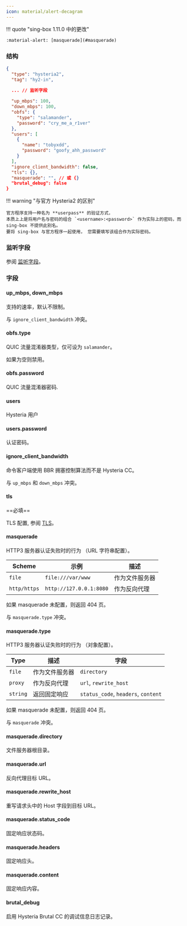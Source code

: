 ```yaml
---
icon: material/alert-decagram
---
```


!!! quote "sing-box 1.11.0 中的更改"

    :material-alert: [masquerade](#masquerade)

### 结构

```json
{
  "type": "hysteria2",
  "tag": "hy2-in",
  
  ... // 监听字段

  "up_mbps": 100,
  "down_mbps": 100,
  "obfs": {
    "type": "salamander",
    "password": "cry_me_a_r1ver"
  },
  "users": [
    {
      "name": "tobyxdd",
      "password": "goofy_ahh_password"
    }
  ],
  "ignore_client_bandwidth": false,
  "tls": {},
  "masquerade": "", // 或 {}
  "brutal_debug": false
}
```

!!! warning "与官方 Hysteria2 的区别"

    官方程序支持一种名为 **userpass** 的验证方式，
    本质上上是将用户名与密码的组合 `<username>:<password>` 作为实际上的密码，而 sing-box 不提供此别名。
    要将 sing-box 与官方程序一起使用， 您需要填写该组合作为实际密码。

### 监听字段

参阅 [监听字段](/zh/configuration/shared/listen/)。

### 字段

#### up_mbps, down_mbps

支持的速率，默认不限制。

与 `ignore_client_bandwidth` 冲突。

#### obfs.type

QUIC 流量混淆器类型，仅可设为 `salamander`。

如果为空则禁用。

#### obfs.password

QUIC 流量混淆器密码.

#### users

Hysteria 用户

#### users.password

认证密码。

#### ignore_client_bandwidth

命令客户端使用 BBR 拥塞控制算法而不是 Hysteria CC。

与 `up_mbps` 和 `down_mbps` 冲突。

#### tls

==必填==

TLS 配置, 参阅 [TLS](/zh/configuration/shared/tls/#inbound)。

#### masquerade

HTTP3 服务器认证失败时的行为 （URL 字符串配置）。

| Scheme       | 示例                      | 描述      |
|--------------|-------------------------|---------|
| `file`       | `file:///var/www`       | 作为文件服务器 |
| `http/https` | `http://127.0.0.1:8080` | 作为反向代理  |

如果 masquerade 未配置，则返回 404 页。

与 `masquerade.type` 冲突。

#### masquerade.type

HTTP3 服务器认证失败时的行为 （对象配置）。

| Type     | 描述      | 字段                                  |
|----------|---------|-------------------------------------|
| `file`   | 作为文件服务器 | `directory`                         |
| `proxy`  | 作为反向代理  | `url`, `rewrite_host`               |
| `string` | 返回固定响应  | `status_code`, `headers`, `content` |

如果 masquerade 未配置，则返回 404 页。

与 `masquerade` 冲突。

#### masquerade.directory

文件服务器根目录。

#### masquerade.url

反向代理目标 URL。

#### masquerade.rewrite_host

重写请求头中的 Host 字段到目标 URL。

#### masquerade.status_code

固定响应状态码。

#### masquerade.headers

固定响应头。

#### masquerade.content

固定响应内容。

#### brutal_debug

启用 Hysteria Brutal CC 的调试信息日志记录。

